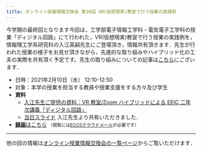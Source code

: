 ```yaml
---
title: オンライン授業情報交換会 第30回 VR(仮想現実)教室で行う授業の実践例
---
```


今学期の最終回となります今回は，工学部電子情報工学科・電気電子工学科の授業「ディジタル回路」にて行われた，VR(仮想現実)教室で行う授業の実践例を，情報理工学系研究科の入江英嗣先生にご登場頂き，情報共有頂きます．先生が行われた授業の様子をお見せ頂きながら，先進的な取り組みやハイブリッド化の工夫の実際を共有頂く予定です。先生の取り組みについての記事は[こちら](https://vr.u-tokyo.ac.jp/wp-content/uploads/2020/11/%E3%83%87%E3%82%A3%E3%82%B8%E3%82%BF%E3%83%AB%E5%9B%9E%E8%B7%AF%E8%AC%9B%E7%BE%A9VR-1.pdf)にございます．

- 日時：2021年2月10日（水） 12:10-12:50
- 対象：本学の授業を担当する教員や授業支援をする方々及び学生
- **資料**
    - [入江先生ご提供の資料：VR 教室/Zoom ハイブリッドによる EEIC 二年次講義「ディジタル回路」](https://vr.u-tokyo.ac.jp/wp-content/uploads/2020/11/%E3%83%87%E3%82%A3%E3%82%B8%E3%82%BF%E3%83%AB%E5%9B%9E%E8%B7%AF%E8%AC%9B%E7%BE%A9VR-1.pdf)
    - [当日スライド](luncheon_30_slides.pdf) 入江先生より共有いただきました．
- [**録画**はこちら](https://drive.google.com/file/d/1gmrS5aGXR2UqLgfcUubHXuzuJWuPb4mu/view?usp=sharing) <small>（閲覧には[ECCSクラウドメール](/eccs_cloud_email)が必要です）</small>

---

他の回の情報は[オンライン授業情報交換会の一覧ページ](/events/luncheon/)からご覧いただけます．
